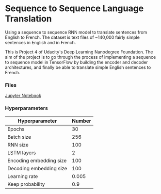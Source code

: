 # Sequence to Sequence Language Translation

Using a sequence to sequence RNN model to translate sentences from English to French. The dataset is text files of ~140,000 fairly simple sentences in English and in French. 

This is Project 4 of Udacity's Deep Learning Nanodegree Foundation. The aim of the project is to go through the process of implementing a sequence to sequence model in TensorFlow by building the encoder and decoder architectures, and finally be able to translate simple English sentences to French.

### Files

[Jupyter Notebook](https://github.com/nehal96/Seq2Seq-Language-Translation/blob/master/dlnd_language_translation.ipynb)

### Hyperparameters

Hyperparameter          | Number |
----------------------- | ------ |
Epochs                  | 30     |
Batch size              | 256    |
RNN size                | 100    |
LSTM layers             | 2      |
Encoding embedding size | 100    |
Decoding embedding size | 100    |
Learning rate           | 0.005  |
Keep probability        | 0.9    |
